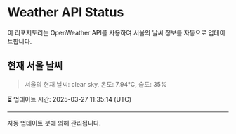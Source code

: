 
# Weather API Status

이 리포지토리는 OpenWeather API를 사용하여 서울의 날씨 정보를 자동으로 업데이트합니다.

## 현재 서울 날씨
> 서울의 현재 날씨: clear sky, 온도: 7.94°C, 습도: 35%

⏳ 업데이트 시간: 2025-03-27 11:35:14 (UTC)

---
자동 업데이트 봇에 의해 관리됩니다.
